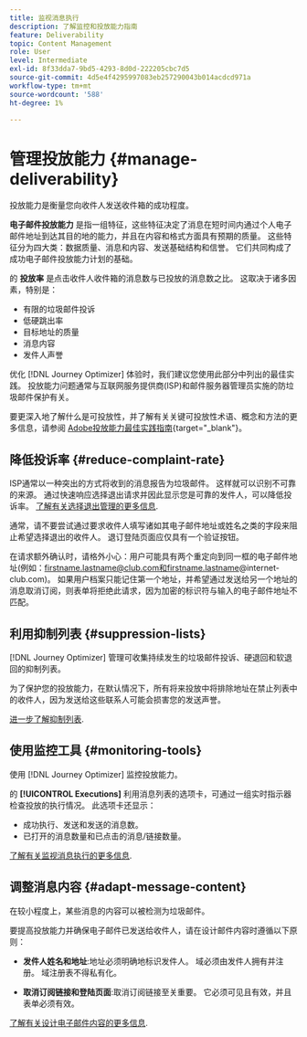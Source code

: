 ```yaml
---
title: 监视消息执行
description: 了解监控和投放能力指南
feature: Deliverability
topic: Content Management
role: User
level: Intermediate
exl-id: 8f33dda7-9bd5-4293-8d0d-222205cbc7d5
source-git-commit: 4d5e4f4295997083eb257290043b014acdcd971a
workflow-type: tm+mt
source-wordcount: '588'
ht-degree: 1%

---
```


# 管理投放能力 {#manage-deliverability}

投放能力是衡量您向收件人发送收件箱的成功程度。

**电子邮件投放能力** 是指一组特征，这些特征决定了消息在短时间内通过个人电子邮件地址到达其目的地的能力，并且在内容和格式方面具有预期的质量。 这些特征分为四大类：数据质量、消息和内容、发送基础结构和信誉。 它们共同构成了成功电子邮件投放能力计划的基础。

的 **投放率** 是点击收件人收件箱的消息数与已投放的消息数之比。 这取决于诸多因素，特别是：

* 有限的垃圾邮件投诉
* 低硬跳出率
* 目标地址的质量
* 消息内容
* 发件人声誉

优化 [!DNL Journey Optimizer] 体验时，我们建议您使用此部分中列出的最佳实践。 投放能力问题通常与互联网服务提供商(ISP)和邮件服务器管理员实施的防垃圾邮件保护有关。

要更深入地了解什么是可投放性，并了解有关关键可投放性术语、概念和方法的更多信息，请参阅 [Adobe投放能力最佳实践指南](https://experienceleague.adobe.com/docs/deliverability-learn/deliverability-best-practice-guide/introduction.html?lang=zh-Hans){target=&quot;_blank&quot;}。

## 降低投诉率 {#reduce-complaint-rate}

ISP通常以一种突出的方式将收到的消息报告为垃圾邮件。 这样就可以识别不可靠的来源。 通过快速响应选择退出请求并因此显示您是可靠的发件人，可以降低投诉率。 [了解有关选择退出管理的更多信息](consent.md#opt-out-management).

通常，请不要尝试通过要求收件人填写诸如其电子邮件地址或姓名之类的字段来阻止希望选择退出的收件人。 退订登陆页面应仅具有一个验证按钮。

在请求额外确认时，请格外小心：用户可能具有两个重定向到同一框的电子邮件地址(例如：firstname.lastname@club.com和firstname.lastname@internet-club.com)。 如果用户档案只能记住第一个地址，并希望通过发送给另一个地址的消息取消订阅，则表单将拒绝此请求，因为加密的标识符与输入的电子邮件地址不匹配。

## 利用抑制列表 {#suppression-lists}

[!DNL Journey Optimizer] 管理可收集持续发生的垃圾邮件投诉、硬退回和软退回的抑制列表。

为了保护您的投放能力，在默认情况下，所有将来投放中将排除地址在禁止列表中的收件人，因为发送给这些联系人可能会损害您的发送声誉。

[进一步了解抑制列表](suppression-list.md).

## 使用监控工具 {#monitoring-tools}

使用 [!DNL Journey Optimizer] 监控投放能力。

的 **[!UICONTROL Executions]** 利用消息列表的选项卡，可通过一组实时指示器检查投放的执行情况。 此选项卡还显示：
* 成功执行、发送和发送的消息数。
* 已打开的消息数量和已点击的消息/链接数量。

[了解有关监视消息执行的更多信息](message-monitoring.md).

## 调整消息内容 {#adapt-message-content}

在较小程度上，某些消息的内容可以被检测为垃圾邮件。

<!--The use of certain words or of exclamation points in the subject line and within the messages can be read as signs of spam.

Spammers are also known to replace text with images to stop offending text from being analyzed automatically by anti-spam filters. In response to this, a message (in HTML format) with a high proportion of images, or images as attachments, may end up being blocked.-->

要提高投放能力并确保电子邮件已发送给收件人，请在设计邮件内容时遵循以下原则：

* **发件人姓名和地址**:地址必须明确地标识发件人。 域必须由发件人拥有并注册。 域注册表不得私有化。

<!--* **Subject**: Avoid excessive capitalization and punctuation, and words that are frequently used by spammers ("Win", "Free", etc.).
* **Personalize your email**: Personalizing the email increases the chances of your message being opened.
* **Images and text**: Respect a decent text/image ratio (for example 60% text and 40% images).-->
* **取消订阅链接和登陆页面**:取消订阅链接至关重要。 它必须可见且有效，并且表单必须有效。

<!--**Use tools** offered by Journey Optimizer to optimize the content of your email (delivery analysis, anti-spam analysis).-->

[了解有关设计电子邮件内容的更多信息](design-emails.md).

<!--
## Establish your reputation as a sender

If you recently moved to another email service provider, IP address, or email domain or subdomain, you need to establish your reputation as a sender. Otherwise, your deliveries might be blocked or moved to the spam folder of the recipients' mailbox.

To warm up your IP, you can gradually ramp up the number of your deliveries. See this [use case](building-journeys/ramp-up-deliveries-uc.md).
-->
